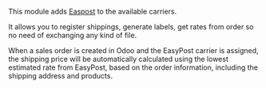 This module adds [Easpost](https://easypost.com) to the available
carriers.

It allows you to register shippings, generate labels, get rates from
order so no need of exchanging any kind of file.

When a sales order is created in Odoo and the EasyPost carrier is
assigned, the shipping price will be automatically calculated using the
lowest estimated rate from EasyPost, based on the order information,
including the shipping address and products.
